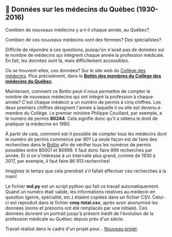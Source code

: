 ## :hospital: Données sur les médecins du Québec (1930-2016)

Combien de nouveaux médecins y a-t-il chaque année, au Québec?

Combien de ces nouveaux médecins sont des femmes? Des spécialistes?

Difficile de répondre à ces questions, puisqu'on n'avait pas de données sur le nombre de médecins qui intègrent chaque année la profession médicale. En fait, les données sont là, mais difficilement accessibles. 

Où se trouvent-elles, ces données? Sur le site web du [Collège des médecins](http://www.cmq.org/). Plus précisément, dans le [**Bottin des membres du Collège des médecins du Québec**](http://www.cmq.org/bottin/index.aspx?lang=fr&a=1).

Maintenant, comment ce Bottin peut-il nous permettre de compter le nombre de nouveaux médecins qui ont intégré la profession à chaque année? C'est chaque médecin a un numéro de permis à cinq chiffres. Les deux premiers chiffres désignent l'année à laquelle il ou elle est devenu.e membre du Collège. Le premier ministre Philippe Couillard, par exemple, a le numéro de permis **80244**. Cela signifie donc qu'il a obtenu le droit de pratiquer la médecine en 1980.

À partir de cela, comment est-il possible de compter tous les médecins dont le numéro de permis commence par 80? La seule façon est de faire des recherches dans le [Bottin](http://www.cmq.org/bottin/index.aspx?lang=fr&a=1) afin de vérifier tous les numéros de permis possibles entre 80001 et 80999. Il faut donc faire 999 recherches par année. Et si on s'intéresse à un intervalle plus grand, comme de 1930 à 2017, par exemple, il faut faire 86&nbsp;913 recherches!

Imaginez le temps que cela prendrait s'il fallait effectuer ces recherches à la main!

Le fichier **md.py** est un script python qui fait ce travail automatiquement. Quand un numéro était valide, les informations relatives au médecin en question (genre, spécialité, etc.) étaient copiées dans un fichier CSV. Celui-ci est reproduit dans le fichier **cmq-total.csv**, après avoir anonymisé les données (noms et prénoms ont été remplacés par une initiale). Ces données donnent un portrait jusqu'à présent inédit de l'évolution de la profession médicale au Québec depuis près d'un siècle.

Travail réalisé dans le cadre d'un projet pour... [Nouveau projet](http://edition.atelier10.ca/nouveau-projet).
